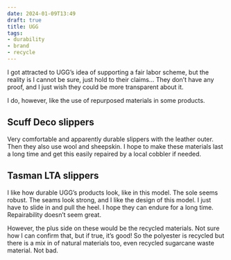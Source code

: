 ```yaml
---
date: 2024-01-09T13:49
draft: true
title: UGG
tags:
- durability
- brand
- recycle
---
```

I got attracted to UGG’s idea of supporting a fair labor scheme, but the reality is I cannot be sure, just hold to their claims… They don’t have any proof, and I just wish they could be more transparent about it.

I do, however, like the use of repurposed materials in some products.

## Scuff Deco slippers

Very comfortable and apparently durable slippers with the leather outer. Then they also use wool and sheepskin. I hope to make these materials last a long time and get this easily repaired by a local cobbler if needed.

## Tasman LTA slippers

I like how durable UGG’s products look, like in this model. The sole seems robust. The seams look strong, and I like the design of this model. I just have to slide in and pull the heel. I hope they can endure for a long time. Repairability doesn’t seem great.

However, the plus side on these would be the recycled materials. Not sure how I can confirm that, but if true, it’s good! So the polyester is recycled but there is a mix in of natural materials too, even recycled sugarcane waste material. Not bad.

